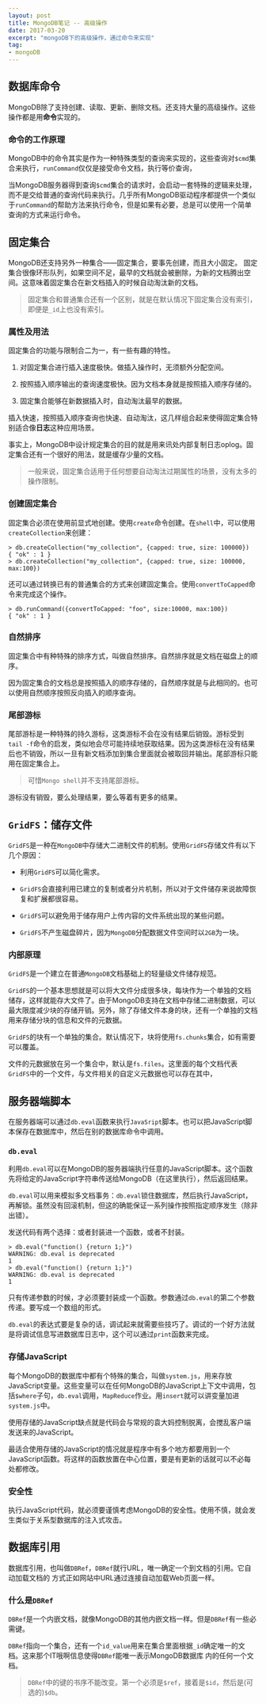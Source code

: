 ```yaml
---
layout: post
title: MongoDB笔记 -- 高级操作
date: 2017-03-20
excerpt: "mongoDB下的高级操作，通过命令来实现"
tag:
- mongoDB
---
```


## 数据库命令

MongoDB除了支持创建、读取、更新、删除文档。还支持大量的高级操作。这些操作都是用**命令**实现的。

### 命令的工作原理

MongoDB中的命令其实是作为一种特殊类型的查询来实现的，这些查询对`$cmd`集合来执行，`runCommand`仅仅是接受命令文档，执行等价查询，

当MongoDB服务器得到查询`$cmd`集合的请求时，会启动一套特殊的逻辑来处理，而不是交给普通的查询代码来执行。几乎所有MongoDB驱动程序都提供一个类似于`runCommand`的帮助方法来执行命令，但是如果有必要，总是可以使用一个简单查询的方式来运行命令。

## 固定集合

MongoDB还支持另外一种集合——固定集合，要事先创建，而且大小固定。
固定集合很像环形队列，如果空间不足，最早的文档就会被删除，为新的文档腾出空间。这意味着固定集合在新文档插入的时候自动淘汰新的文档。

> 固定集合和普通集合还有一个区别，就是在默认情况下固定集合没有索引，即便是`_id`上也没有索引。

### 属性及用法

固定集合的功能与限制合二为一，有一些有趣的特性。

1. 对固定集合进行插入速度极快。做插入操作时，无须额外分配空间。

2. 按照插入顺序输出的查询速度极快。因为文档本身就是按照插入顺序存储的。

3. 固定集合能够在新数据插入时，自动淘汰最早的数据。

插入快速，按照插入顺序查询也快速、自动淘汰，这几样组合起来使得固定集合特别适合像**日志**这种应用场景。

事实上，MongoDB中设计规定集合的目的就是用来讯处内部复制日志oplog。固定集合还有一个很好的用法，就是缓存少量的文档。

> 一般来说，固定集合适用于任何想要自动淘汰过期属性的场景，没有太多的操作限制。

### 创建固定集合

固定集合必须在使用前显式地创建。使用`create`命令创建。在`shell`中，可以使用`createCollection`来创建：

```
> db.createCollection("my_collection", {capped: true, size: 100000})
{ "ok" : 1 }
> db.createCollection("my_collection", {capped: true, size: 100000, max:100})
```

还可以通过转换已有的普通集合的方式来创建固定集合。使用`convertToCapped`命令来完成这个操作。

```
> db.runCommand({convertToCapped: "foo", size:10000, max:100})
{ "ok" : 1 }
```

### 自然排序

固定集合中有种特殊的排序方式，叫做自然排序。自然排序就是文档在磁盘上的顺序。


因为固定集合的文档总是按照插入的顺序存储的，自然顺序就是与此相同的。也可以使用自然顺序按照反向插入的顺序查询。


### 尾部游标

尾部游标是一种特殊的持久游标，这类游标不会在没有结果后销毁。游标受到`tail -f`命令的启发，类似地会尽可能持续地获取结果。因为这类游标在没有结果后也不销毁，所以一旦有新文档添加到集合里面就会被取回并输出。尾部游标只能用在固定集合上。

> 可惜`Mongo shell`并不支持尾部游标。

游标没有销毁，要么处理结果，要么等着有更多的结果。

## `GridFS`：储存文件

`GridFS`是一种在`MongoDB`中存储大二进制文件的机制。使用`GridFS`存储文件有以下几个原因：

+ 利用`GridFS`可以简化需求。

+ `GridFS`会直接利用已建立的复制或者分片机制，所以对于文件储存来说故障恢复和扩展都很容易。

+ `GridFS`可以避免用于储存用户上传内容的文件系统出现的某些问题。

+ `GridFS`不产生磁盘碎片，因为`MongoDB`分配数据文件空间时以`2GB`为一块。

### 内部原理

`GridFS`是一个建立在普通`MongoDB`文档基础上的轻量级文件储存规范。

`GridFS`的一个基本思想就是可以将大文件分成很多块，每块作为一个单独的文档储存，这样就能存大文件了。由于MongoDB支持在文档中存储二进制数据，可以最大限度减少块的存储开销。另外，除了存储文件本身的块，还有一个单独的文档用来存储分块的信息和文件的元数据。

`GridFS`的块有一个单独的集合。默认情况下，块将使用`fs.chunks`集合，如有需要可以覆盖。

文件的元数据放在另一个集合中，默认是`fs.files`。这里面的每个文档代表`GridFS`中的一个文件，与文件相关的自定义元数据也可以存在其中，

## 服务器端脚本

在服务器端可以通过`db.eval`函数来执行`JavaSript`脚本。也可以把JavaScript脚本保存在数据库中，然后在别的数据库命令中调用。

### `db.eval`

利用`db.eval`可以在MongoDB的服务器端执行任意的JavaScript脚本。这个函数先将给定的JavaScript字符串传送给MongoDB（在这里执行），然后返回结果。

`db.eval`可以用来模拟多文档事务：`db.eval`锁住数据库，然后执行JavaScript，再解锁。虽然没有回滚机制，但这的确能保证一系列操作按照指定顺序发生（除非出错）。

发送代码有两个选择：或者封装进一个函数，或者不封装。

```
> db.eval("function() {return 1;}")
WARNING: db.eval is deprecated
1
> db.eval("function() {return 1;}")
WARNING: db.eval is deprecated
1
```

只有传递参数的时候，才必须要封装成一个函数。参数通过`db.eval`的第二个参数传递。要写成一个数组的形式。

`db.eval`的表达式要是复杂的话，调试起来就需要些技巧了。调试的一个好方法就是将调试信息写进数据库日志中，这个可以通过`print`函数来完成。

### 存储JavaScript

每个MongoDB的数据库中都有个特殊的集合，叫做`system.js`，用来存放JavaScript变量。这些变量可以在任何MongoDB的JavaScript上下文中调用，包括`$where`子句，`db.eval`调用，`MapReduce`作业。用`insert`就可以讲变量加进`system.js`中。

使用存储的JavaScript缺点就是代码会与常规的袁大妈控制脱离，会搅乱客户端发送来的JavaScript。


最适合使用存储的JavaScript的情况就是程序中有多个地方都要用到一个JavaScript函数。将这样的函数放置在中心位置，要是有更新的话就可以不必每处都修改。

### 安全性

执行JavaScript代码，就必须要谨慎考虑MongoDB的安全性。使用不慎，就会发生类似于关系型数据库的注入式攻击。

## 数据库引用

数据库引用，也叫做`DBRef`，`DBRef`就行URL，唯一确定一个到文档的引用。它自动加载文档的 方式正如网站中URL通过连接自动加载Web页面一样。

### 什么是`DBRef`

`DBRef`是一个内嵌文档，就像MongoDB的其他内嵌文档一样。但是`DBRef`有一些必需键。

`DBRef`指向一个集合，还有一个`id_value`用来在集合里面根据`_id`确定唯一的文档。这来那个IT哦啊信息使得`DBRef`能唯一表示MongoDB数据库 内的任何一个文档。

> `DBRef`中的键的书序不能改变。第一个必须是`$ref`，接着是`$id`，然后是(可选的)`$db`。

